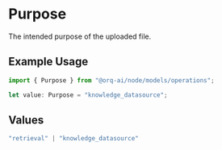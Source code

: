 # Purpose

The intended purpose of the uploaded file.

## Example Usage

```typescript
import { Purpose } from "@orq-ai/node/models/operations";

let value: Purpose = "knowledge_datasource";
```

## Values

```typescript
"retrieval" | "knowledge_datasource"
```